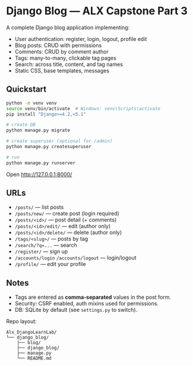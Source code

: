 # Django Blog — ALX Capstone Part 3

A complete Django blog application implementing:
- User authentication: register, login, logout, profile edit
- Blog posts: CRUD with permissions
- Comments: CRUD by comment author
- Tags: many-to-many, clickable tag pages
- Search: across title, content, and tag names
- Static CSS, base templates, messages

## Quickstart

```bash
python -m venv venv
source venv/bin/activate  # Windows: venv\Scripts\activate
pip install "Django>=4.2,<5.1"

# create DB
python manage.py migrate

# create superuser (optional for /admin)
python manage.py createsuperuser

# run
python manage.py runserver
```

Open http://127.0.0.1:8000/

## URLs

- `/posts/` — list posts
- `/posts/new/` — create post (login required)
- `/posts/<id>/` — post detail (+ comments)
- `/posts/<id>/edit/` — edit (author only)
- `/posts/<id>/delete/` — delete (author only)
- `/tags/<slug>/` — posts by tag
- `/search/?q=...` — search
- `/register/` — sign up
- `/accounts/login` `/accounts/logout` — login/logout
- `/profile/` — edit your profile

## Notes

- Tags are entered as **comma-separated** values in the post form.
- Security: CSRF enabled, auth mixins used for permissions.
- DB: SQLite by default (see `settings.py` to switch).

Repo layout:
```
Alx_DjangoLearnLab/
└── django_blog/
    ├── blog/
    ├── django_blog/
    ├── manage.py
    └── README.md
```
